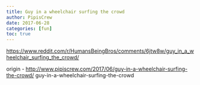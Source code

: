 ```yaml
---
title: Guy in a wheelchair surfing the crowd
author: PipisCrew
date: 2017-06-28
categories: [fun]
toc: true
---
```


https://www.reddit.com/r/HumansBeingBros/comments/6jtw8w/guy_in_a_wheelchair_surfing_the_crowd/

origin - http://www.pipiscrew.com/2017/06/guy-in-a-wheelchair-surfing-the-crowd/ guy-in-a-wheelchair-surfing-the-crowd